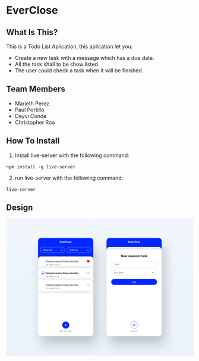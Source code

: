 # EverClose

## What Is This?

This is a Todo List Aplication, this aplication let you:

- Create a new task with a message which has a due date.
- All the task shall to be show listed.
- The user could check a task when it will be finished.

## Team Members

- Marieth Perez
- Paul Portillo
- Deyvi Conde
- Christopher Roa

## How To Install

 1. Install live-server with the following command:
 ```
npm install -g live-server
```

2. run live-server with the following command:
```
live-server
```

## Design

![](img/design.jpg)

